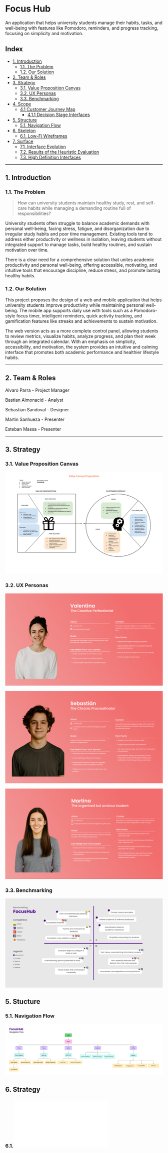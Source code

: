 # Focus Hub

An application that helps university students manage their habits, tasks, and well-being with features like Pomodoro, reminders, and progress tracking, focusing on simplicity and motivation.

## Index

- [1. Introduction](#1-introduction)
  - [1.1. The Problem](#11-the-problem)
  - [1.2. Our Solution](#12-our-solution)
- [2. Team & Roles](#2-team--roles)
- [3. Strategy](#3-strategy)
  - [3.1. Value Proposition Canvas](#31-value-proposition-canvas)
  - [3.2. UX Personas](#32-ux-personas)
  - [3.3. Benchmarking](#33-benchmarking)
- [4. Scope](#4-scope)
  - [4.1 Customer Journey Map](#41-customer-journey-map)
    - [4.1.1 Decision Stage Interfaces](#411-decision-stage-interfaces)
- [5. Structure](#5-structure)
  - [5.1. Navigation Flow](#51-navigation-flow)
- [6. Skeleton](#6-skeleton)
  - [6.1. Low-Fi Wireframes](#62-low-fi-wireframes)
- [7. Surface](#z7-surface)
  - [7.1. Interface Evolution](#71-ui-evolution)
  - [7.2. Results of the Heuristic Evaluation](#72-results-of-the-heuristic-evaluation)
  - [7.3. High Definition Interfaces](#73-high-definition-interfaces)

---

## 1. Introduction

### 1.1. **The Problem**

> How can university students maintain healthy study, rest, and self-care habits while managing a demanding routine full of responsibilities?

University students often struggle to balance academic demands with personal well-being, facing stress, fatigue, and disorganization due to irregular study habits and poor time management. Existing tools tend to address either productivity or wellness in isolation, leaving students without integrated support to manage tasks, build healthy routines, and sustain motivation over time.

There is a clear need for a comprehensive solution that unites academic productivity and personal well-being, offering accessible, motivating, and intuitive tools that encourage discipline, reduce stress, and promote lasting healthy habits.

### 1.2. **Our Solution**

This project proposes the design of a web and mobile application that helps university students improve productivity while maintaining personal well-being. The mobile app supports daily use with tools such as a Pomodoro-style focus timer, intelligent reminders, quick activity tracking, and gamification features like streaks and achievements to sustain motivation.

The web version acts as a more complete control panel, allowing students to review metrics, visualize habits, analyze progress, and plan their week through an integrated calendar. With an emphasis on simplicity, accessibility, and motivation, the system provides an intuitive and calming interface that promotes both academic performance and healthier lifestyle habits.

---

## 2. Team & Roles

Alvaro Parra        - Project Manager

Bastian Almonacid   - Analyst

Sebastian Sandoval  - Designer

Martin Sanhueza     - Presenter

Esteban Massa       - Presenter

---

## 3. Strategy

### 3.1. Value Proposition Canvas

![Value Proposition Canvas](./assets/value-prop-canvas.png)

### 3.2. UX Personas

![Valentina](./assets/valentina-ux-persona.png)

![Sebastian](./assets/sebastian-ux-persona.png)

![Martina](./assets/martina-ux-persona.png)

### 3.3. Benchmarking

![Benchmarking](./assets/benchmarking.png)

## 5. Stucture

### 5.1. Navigation Flow

![Navigation Flow](./assets/navigation-flow.png)

## 6. Strategy

### 6.1. ![Low-Fi Wireframes](./docs/wireframes.pdf)
